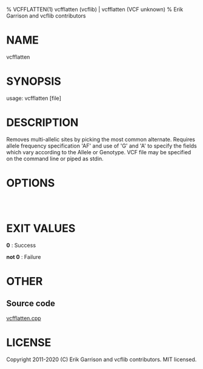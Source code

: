 % VCFFLATTEN(1) vcfflatten (vcflib) | vcfflatten (VCF unknown)
% Erik Garrison and vcflib contributors

# NAME

vcfflatten

# SYNOPSIS

usage: vcfflatten [file]

# DESCRIPTION

Removes multi-allelic sites by picking the most common alternate. Requires allele frequency specification 'AF' and use of 'G' and 'A' to specify the fields which vary according to the Allele or Genotype. VCF file may be specified on the command line or piped as stdin.

# OPTIONS

```



```



# EXIT VALUES

**0**
: Success

**not 0**
: Failure

# OTHER

## Source code

[vcfflatten.cpp](https://github.com/vcflib/vcflib/blob/master/src/vcfflatten.cpp)

# LICENSE

Copyright 2011-2020 (C) Erik Garrison and vcflib contributors. MIT licensed.

<!--
  Created with ./scripts/bin2md.rb scripts/bin2md-template.erb
-->
